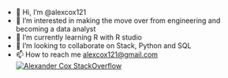 - 👋 Hi, I’m @alexcox121
- 👀 I’m interested in making the move over from engineering and becoming a data analyst
- 🌱 I’m currently learning R with R studio
- 💞️ I’m looking to collaborate on Stack, Python and SQL
- 📫 How to reach me alexcox121@gmail.com
[![Alexander Cox StackOverflow](https://github-readme-stackoverflow.vercel.app/?userID=21690262)](https://stackoverflow.com/users/21690262/alexander)

<!---
alexcox121/alexcox121 is a ✨ special ✨ repository because its `README.md` (this file) appears on your GitHub profile.
You can click the Preview link to take a look at your changes.
--->
